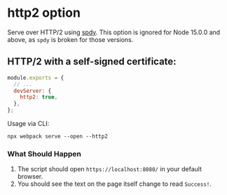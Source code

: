 # http2 option

Serve over HTTP/2 using [spdy](https://www.npmjs.com/package/spdy). This option is ignored for Node 15.0.0 and above, as `spdy` is broken for those versions.

## HTTP/2 with a self-signed certificate:

```js
module.exports = {
  // ...
  devServer: {
    http2: true,
  },
};
```

Usage via CLI:

```console
npx webpack serve --open --http2
```

### What Should Happen

1. The script should open `https://localhost:8080/` in your default browser.
2. You should see the text on the page itself change to read `Success!`.
